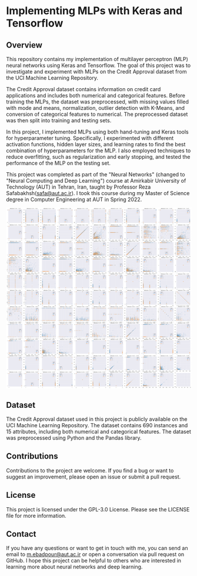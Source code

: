 # Implementing MLPs with Keras and Tensorflow

## Overview

This repository contains my implementation of multilayer perceptron (MLP) neural networks using Keras and Tensorflow. The goal of this project was to investigate and experiment with MLPs on the Credit Approval dataset from the UCI Machine Learning Repository. 

The Credit Approval dataset contains information on credit card applications and includes both numerical and categorical features. Before training the MLPs, the dataset was preprocessed, with missing values filled with mode and means, normalization, outlier detection with K-Means, and conversion of categorical features to numerical. The preprocessed dataset was then split into training and testing sets.

In this project, I implemented MLPs using both hand-tuning and Keras tools for hyperparameter tuning. Specifically, I experimented with different activation functions, hidden layer sizes, and learning rates to find the best combination of hyperparameters for the MLP. I also employed techniques to reduce overfitting, such as regularization and early stopping, and tested the performance of the MLP on the testing set.

This project was completed as part of the "Neural Networks" (changed to "Neural Computing and Deep Learning") course at Amirkabir University of Technology (AUT) in Tehran, Iran, taught by Professor Reza Safabakhsh(<safa@aut.ac.ir>). I took this course during my Master of Science degree in Computer Engineering at AUT in Spring 2022.

![Output](/plot.png)

## Dataset

The Credit Approval dataset used in this project is publicly available on the UCI Machine Learning Repository. The dataset contains 690 instances and 15 attributes, including both numerical and categorical features. The dataset was preprocessed using Python and the Pandas library.

## Contributions

Contributions to the project are welcome. If you find a bug or want to suggest an improvement, please open an issue or submit a pull request.

## License

This project is licensed under the GPL-3.0 License. Please see the LICENSE file for more information.

## Contact

If you have any questions or want to get in touch with me, you can send an email to <m.ebadpour@aut.ac.ir> or open a conversation via pull request on GitHub. I hope this project can be helpful to others who are interested in learning more about neural networks and deep learning.
